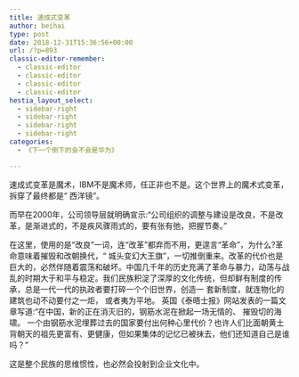```yaml
---
title: 速成式变革
author: beihai
type: post
date: 2018-12-31T15:36:56+00:00
url: /?p=893
classic-editor-remember:
  - classic-editor
  - classic-editor
  - classic-editor
  - classic-editor
hestia_layout_select:
  - sidebar-right
  - sidebar-right
  - sidebar-right
  - sidebar-right
categories:
  - 《下一个倒下的会不会是华为》

---
```

速成式变革是魔术，IBM不是魔术师，任正非也不是。这个世界上的魔术式变革，拆穿了最终都是“ 西洋镜”。
  
而早在2000年，公司领导层就明确宣示:“公司组织的调整与建设是改良，不是改革，是渐进式的，不是疾风骤雨式的，要有张有弛，把握节奏。”
  
在这里，使用的是“改良”一词，连“改革”都弃而不用，更遑言“革命”，为什么?革命意味着摧毁和改朝换代，“ 城头变幻大王旗”，一切推倒重来。改革的代价也是巨大的，必然伴随着震荡和破坏。中国几千年的历史充满了革命与暴力，动荡与战乱的时期大于和平与稳定。我们民族积淀了深厚的文化传统，但却鲜有制度的传承，总是一代一代的执政者要打碎一个个旧世界，创造一 套新制度，就连物化的建筑也动不动要付之一炬， 或者夷为平地。 英国《泰晤士报》网站发表的一篇文章写道:“在中国，新的正在消灭旧的，钢筋水泥在掀起一场无情的、 摧毁切的海啸。 一个由钢筋水泥埋葬过去的国家要付出何种心里代价？也许人们比面朝黄土背朝天的祖先更富有、更健康，但如果集体的记忆已被抹去，他们还知道自己是谁吗？”
  
这是整个民族的思维惯性，也必然会投射到企业文化中。